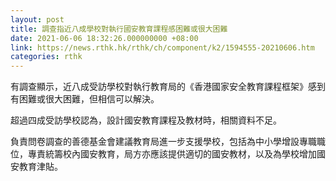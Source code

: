 ```yaml
---
layout: post
title: 調查指近八成學校對執行國安教育課程感困難或很大困難
date: 2021-06-06 18:32:26.000000000 +08:00
link: https://news.rthk.hk/rthk/ch/component/k2/1594555-20210606.htm
categories: rthk
---
```


有調查顯示，近八成受訪學校對執行教育局的《香港國家安全教育課程框架》感到有困難或很大困難，但相信可以解決。

超過四成受訪學校認為，設計國安教育課程及教材時，相關資料不足。

負責問卷調查的善德基金會建議教育局進一步支援學校，包括為中小學增設專職職位，專責統籌校內國安教育，局方亦應該提供適切的國安教材，以及為學校增加國安教育津貼。
